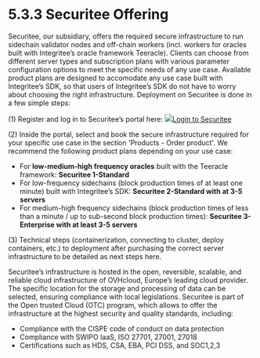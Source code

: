 # 5.3.3 Securitee Offering

Securitee, our subsidiary, offers the required secure infrastructure to run sidechain validator nodes and off-chain workers (incl. workers for oracles built with Integritee’s oracle framework Teeracle). Clients can choose from different server types and subscription plans with various parameter configuration options to meet the specific needs of any use case. Available product plans are designed to accomodate any use case built with Integritee’s SDK, so that users of Integritee’s SDK do not have to worry about choosing the right infrastructure. Deployment on Securitee is done in a few simple steps:

(1) Register and log in to Securitee’s portal here: [![](https://portal.securitee.tech/images\_new/favicon.png)Login to Securitee](https://portal.securitee.tech/site/login)

(2) Inside the portal, select and book the secure infrastructure required for your specific use case in the section 'Products - Order product'. We recommend the following product plans depending on your use case:

* For **low-medium-high frequency oracles** built with the Teeracle framework: **Securitee 1-Standard**
* For low-frequency sidechains (block production times of at least one minute) built with Integritee’s SDK: **Securitee 2-Standard with at 3-5 servers**
* For medium-high frequency sidechains (block production times of less than a minute / up to sub-second block production times): **Securitee 3-Enterprise with at least 3-5 servers**

(3) Technical steps (containerization, connecting to cluster, deploy containers, etc.) to deployment after purchasing the correct server infrastructure to be detailed as next steps here.

Securitee’s infrastructure is hosted in the open, reversible, scalable, and reliable cloud infrastructure of OVHcloud, Europe’s leading cloud provider. The specific location for the storage and processing of data can be selected, ensuring compliance with local legislations. Securitee is part of the Open trusted Cloud (OTC) program, which allows to offer the infrastructure at the highest security and quality standards, including:

* Compliance with the CISPE code of conduct on data protection
* Compliance with SWIPO IaaS, ISO 27701, 27001, 27018
* Certifications such as HDS, CSA, EBA, PCI DSS, and SOC1,2,3
